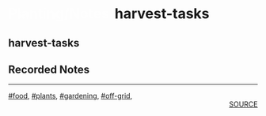 # <span style='color:#FFFFFF80'>Planting/Notes/</span><b>harvest-tasks</b>
## harvest-tasks
## Recorded Notes
<b><i><font color=green></b></i></font><div style='page-break-after: always;'></div>
<div style='page-break-after: always;'></div>
<hr/>
<div style='page-break-after: always;'></div>
<div style='page-break-after: always;'></div>
<a href='tag-food.html'>#food</a>, <a href='tag-plants.html'>#plants</a>, <a href='tag-gardening.html'>#gardening</a>, <a href='tag-off-grid.html'>#off-grid</a>, 
<div style='page-break-after: always;'></div>
<div style='text-align: right'>
<a href='https://docs.google.com/spreadsheets/d/e/2PACX-1vRxZ8U6Z3Bf5D0qWg78rDKh2b3jW-cLif6KSh97U8jnpErFEFsJoRT1HxtV0OI_EQUeBrLXLFv-jnuH/pub?output=xlsx'>SOURCE</a>
</div>

